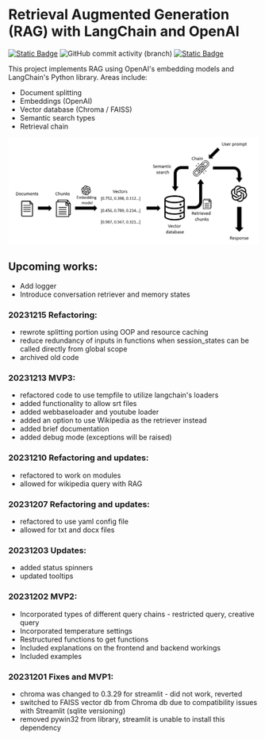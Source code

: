 # Retrieval Augmented Generation (RAG) with LangChain and OpenAI
<a href="https://github.com/sienlonglim/LangChain"><img alt="Static Badge" src="https://img.shields.io/badge/github-black?style=flat-square&logo=github"></a> <img alt="GitHub commit activity (branch)" src="https://img.shields.io/github/commit-activity/t/sienlonglim/LangChain">
<a href="https://document-query-bot.streamlit.app/"><img alt="Static Badge" src="https://img.shields.io/badge/Streamlit%20App-red?style=flat-square&logo=streamlit&labelColor=white"></a> 

This project implements RAG using OpenAI's embedding models and LangChain's Python library. Areas include:
- Document splitting
- Embeddings (OpenAI)
- Vector database (Chroma / FAISS)
- Semantic search types
- Retrieval chain

![Screenshot](images/framework.png)

## Upcoming works:
- Add logger
- Introduce conversation retriever and memory states

### 20231215 Refactoring:
- rewrote splitting portion using OOP and resource caching
- reduce redundancy of inputs in functions when session_states can be called directly from global scope
- archived old code

### 20231213 MVP3:
- refactored code to use tempfile to utilize langchain's loaders
- added functionality to allow srt files
- added webbaseloader and youtube loader
- added an option to use Wikipedia as the retriever instead
- added brief documentation
- added debug mode (exceptions will be raised)

### 20231210 Refactoring and updates:
- refactored to work on modules
- allowed for wikipedia query with RAG

### 20231207 Refactoring and updates:
- refactored to use yaml config file
- allowed for txt and docx files

### 20231203 Updates:
- added status spinners
- updated tooltips

### 20231202 MVP2:
- Incorporated types of different query chains - restricted query, creative query
- Incorporated temperature settings
- Restructured functions to get functions
- Included explanations on the frontend and backend workings
- Included examples

### 20231201 Fixes and MVP1:
- chroma was changed to 0.3.29 for streamlit - did not work, reverted
- switched to FAISS vector db from Chroma db due to compatibility issues with Streamlit (sqlite versioning)
- removed pywin32 from library, streamlit is unable to install this dependency